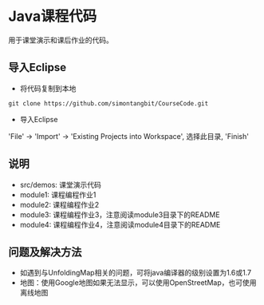 # Java课程代码

用于课堂演示和课后作业的代码。

## 导入Eclipse

- 将代码复制到本地

```
git clone https://github.com/simontangbit/CourseCode.git
```

- 导入Eclipse

'File' -> 'Import' -> 'Existing Projects into Workspace', 选择此目录, 'Finish'

## 说明

- src/demos: 课堂演示代码
- module1: 课程编程作业1
- module2: 课程编程作业2
- module3: 课程编程作业3，注意阅读module3目录下的README
- module4: 课程编程作业4，注意阅读module4目录下的README

## 问题及解决方法

- 如遇到与UnfoldingMap相关的问题，可将java编译器的级别设置为1.6或1.7
- 地图：使用Google地图如果无法显示，可以使用OpenStreetMap，也可使用离线地图
